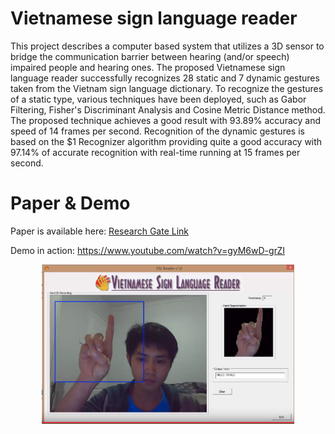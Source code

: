 # Vietnamese sign language reader
This project describes a computer based system that utilizes a 3D sensor to bridge the communication barrier between hearing (and/or speech) impaired people and hearing ones. The proposed Vietnamese sign language reader successfully recognizes 28 static and 7 dynamic gestures taken from the Vietnam sign language dictionary. To recognize the gestures of a static type, various techniques have been deployed, such as Gabor Filtering, Fisher's Discriminant Analysis and Cosine Metric Distance method. The proposed technique achieves a good result with 93.89% accuracy and speed of 14 frames per second. Recognition of the dynamic gestures is based on the $1 Recognizer algorithm providing quite a good accuracy with 97.14% of accurate recognition with real-time running at 15 frames per second.

# Paper & Demo
Paper is available here: [Research Gate Link](https://www.researchgate.net/publication/282311300_Vietnamese_sign_language_reader_using_Intel_Creative_Senz3D)

Demo in action: https://www.youtube.com/watch?v=gyM6wD-grZI
<p align="center">
    <img src = "./images/yb_ss.png" width="80%">
</p>


